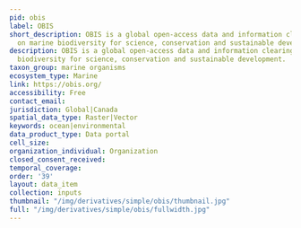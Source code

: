 ```yaml
---
pid: obis
label: OBIS
short_description: OBIS is a global open-access data and information clearing-house
  on marine biodiversity for science, conservation and sustainable development.
description: OBIS is a global open-access data and information clearing-house on marine
  biodiversity for science, conservation and sustainable development.
taxon_group: marine organisms
ecosystem_type: Marine
link: https://obis.org/
accessibility: Free
contact_email: 
jurisdiction: Global|Canada
spatial_data_type: Raster|Vector
keywords: ocean|environmental
data_product_type: Data portal
cell_size: 
organization_individual: Organization
closed_consent_received: 
temporal_coverage: 
order: '39'
layout: data_item
collection: inputs
thumbnail: "/img/derivatives/simple/obis/thumbnail.jpg"
full: "/img/derivatives/simple/obis/fullwidth.jpg"
---
```

